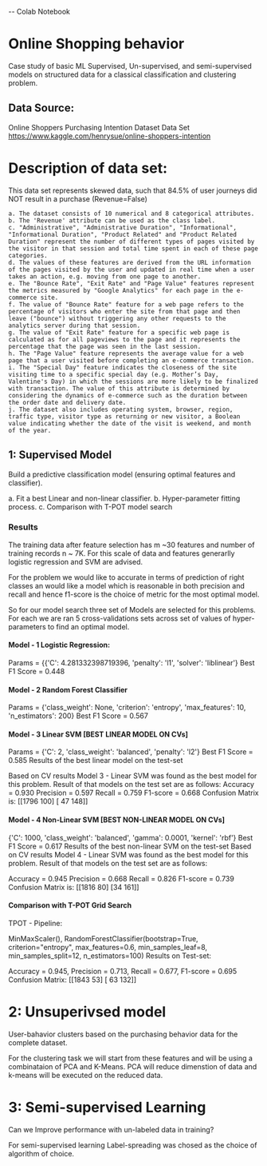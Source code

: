 -- Colab Notebook

# Online Shopping behavior

Case study of basic ML Supervised, Un-supervised, and semi-supervised models on structured data for a classical classification and clustering problem.


## Data Source:
Online Shoppers Purchasing Intention Dataset
Data Set https://www.kaggle.com/henrysue/online-shoppers-intention


# Description of data set:

This data set represents skewed data, such that 84.5% of user journeys did NOT result in a purchase (Revenue=False)
```
a. The dataset consists of 10 numerical and 8 categorical attributes.
b. The 'Revenue' attribute can be used as the class label.
c. "Administrative", "Administrative Duration", "Informational", "Informational Duration", "Product Related" and "Product Related Duration" represent the number of different types of pages visited by the visitor in that session and total time spent in each of these page categories. 
d. The values of these features are derived from the URL information of the pages visited by the user and updated in real time when a user takes an action, e.g. moving from one page to another. 
e. The "Bounce Rate", "Exit Rate" and "Page Value" features represent the metrics measured by "Google Analytics" for each page in the e-commerce site. 
f. The value of "Bounce Rate" feature for a web page refers to the percentage of visitors who enter the site from that page and then leave ("bounce") without triggering any other requests to the analytics server during that session. 
g. The value of "Exit Rate" feature for a specific web page is calculated as for all pageviews to the page and it represents the percentage that the page was seen in the last session. 
h. The "Page Value" feature represents the average value for a web page that a user visited before completing an e-commerce transaction. 
i. The "Special Day" feature indicates the closeness of the site visiting time to a specific special day (e.g. Mother’s Day, Valentine's Day) in which the sessions are more likely to be finalized with transaction. The value of this attribute is determined by considering the dynamics of e-commerce such as the duration between the order date and delivery date. 
j. The dataset also includes operating system, browser, region, traffic type, visitor type as returning or new visitor, a Boolean value indicating whether the date of the visit is weekend, and month of the year.
```

## 1: Supervised Model
Build a predictive classification model (ensuring optimal features and classifier).

a. Fit a best Linear and non-linear classifier.
b. Hyper-parameter fitting process.
c. Comparison with T-POT model search

### Results
The training data after feature selection has m ~30 features and number of training records n ~ 7K. For this scale of data and features generarlly logistic regression and SVM are advised.

For the problem we would like to accurate in terms of prediction of right classes an would like a model which is reasonable in both precision and recall and hence f1-score is the choice of metric for the most optimal model.

So for our model search three set of Models are selected for this problems. For each we are ran 5 cross-validations sets across set of values of hyper-parameters to find an optimal model.

#### Model - 1 Logistic Regression:
Params = {{'C': 4.281332398719396, 'penalty': 'l1', 'solver': 'liblinear'}
Best F1 Score = 0.448
#### Model - 2 Random Forest Classifier
Params = {'class_weight': None, 'criterion': 'entropy', 'max_features': 10, 'n_estimators': 200}
Best F1 Score = 0.567
#### Model - 3 Linear SVM [BEST LINEAR MODEL ON CVs]
Params = {'C': 2, 'class_weight': 'balanced', 'penalty': 'l2'}
Best F1 Score = 0.585
Results of the best linear model on the test-set

Based on CV results Model 3 - Linear SVM was found as the best model for this problem. Result of that models on the test set are as follows:
Accuracy = 0.930
Precision = 0.597
Recall = 0.759
F1-score = 0.668
Confusion Matrix is: [[1796 100] [ 47 148]]

#### Model - 4 Non-Linear SVM [BEST NON-LINEAR MODEL ON CVs]
{'C': 1000, 'class_weight': 'balanced', 'gamma': 0.0001, 'kernel': 'rbf'}
Best F1 Score = 0.617
Results of the best non-linear SVM on the test-set
Based on CV results Model 4 - Linear SVM was found as the best model for this problem. Result of that models on the test set are as follows:

Accuracy = 0.945
Precision = 0.668
Recall = 0.826
F1-score = 0.739
Confusion Matrix is: [[1816 80] [34 161]]


#### Comparison with T-POT Grid Search
TPOT - Pipeline:

MinMaxScaler(),
RandomForestClassifier(bootstrap=True, criterion="entropy", max_features=0.6, min_samples_leaf=8, min_samples_split=12, n_estimators=100)
Results on Test-set:

Accuracy = 0.945,
Precision = 0.713,
Recall = 0.677,
F1-score = 0.695
Confusion Matrix: [[1843 53] [ 63 132]]

# 2: Unsuperivsed model
User-bahavior clusters based on the purchasing behavior data for the complete dataset.

For the clustering task we will start from these features and will be using a combinataion of PCA and K-Means. PCA will reduce dimenstion of data and k-means will be executed on the reduced data.

# 3: Semi-supervised Learning
Can we Improve performance with un-labeled data in training?

For semi-supervised learning Label-spreading was chosed as the choice of algorithm of choice. 

